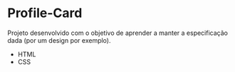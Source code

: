 # Profile-Card

Projeto desenvolvido com o objetivo de aprender a manter a especificação dada (por um design por exemplo).

* HTML
* CSS